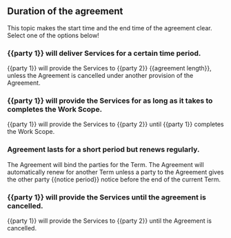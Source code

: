 ## Duration of the agreement

This topic makes the start time and the end time of the agreement clear. Select one of the options below!

### {{party 1}} will deliver Services for a certain time period.

{{party 1}} will provide the Services to {{party 2}} {{agreement length}}, unless the Agreement is cancelled under another provision of the Agreement.

### {{party 1}} will provide the Services for as long as it takes to completes the Work Scope.

{{party 1}} will provide the Services to {{party 2}} until {{party 1}} completes the Work Scope.

### Agreement lasts for a short period but renews regularly.

The Agreement will bind the parties for the Term.  The Agreement will automatically renew for another Term unless a party to the Agreement gives the other party {{notice period}} notice before the end of the current Term.

### {{party 1}} will provide the Services until the agreement is cancelled.

{{party 1}} will provide the Services to {{party 2}} until the Agreement is cancelled.
